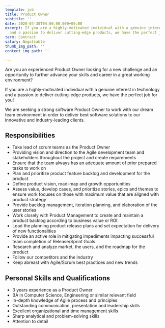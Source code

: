```yaml
---
template: job
title: Product Owner
subtitle: ''
date: 2020-04-30T04:00:00.000+00:00
excerpt: If you are a highly-motivated individual with a genuine interest in technology
  and a passion to deliver cutting-edge products, we have the perfect job for you!
term: Contract
salary: Negotiable
thumb_img_path: ''
content_img_path: ''

---
```

Are you an experienced Product Owner looking for a new challenge and an opportunity to further advance your skills and career in a great working environment?

If you are a highly-motivated individual with a genuine interest in technology and a passion to deliver cutting-edge products, we have the perfect job for you!

We are seeking a strong software Product Owner to work with our dream team environment in order to deliver best software solutions to our innovative and industry-leading clients. 

## Responsibilities

* Take lead of scrum teams as the Product Owner
* Providing vision and direction to the Agile development team and stakeholders throughout the project and create requirements
* Ensure that the team always has an adequate amount of prior prepared tasks to work on
* Plan and prioritize product feature backlog and development for the product
* Define product vision, road-map and growth opportunities
* Assess value, develop cases, and prioritize stories, epics and themes to ensure work focuses on those with maximum value that are aligned with product strategy
* Provide backlog management, iteration planning, and elaboration of the user stories
* Work closely with Product Management to create and maintain a product backlog according to business value or ROI
* Lead the planning product release plans and set expectation for delivery of new functionalities
* Provide an active role in mitigating impediments impacting successful team completion of Release/Sprint Goals
* Research and analyze market, the users, and the roadmap for the product
* Follow our competitors and the industry
* Keep abreast with Agile/Scrum best practices and new trends

## Personal Skills and Qualifications

* 3 years experience as a Product Owner
* BA in Computer Science, Engineering or similar relevant field
* In-depth knowledge of Agile process and principles
* Outstanding communication, presentation and leadership skills
* Excellent organizational and time management skills
* Sharp analytical and problem-solving skills
* Attention to detail